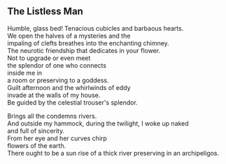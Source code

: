 The Listless Man
----------------
Humble, glass bed! Tenacious cubicles and barbaous hearts.  
We open the halves of a mysteries and the  
impaling of clefts breathes into the enchanting chimney.  
The neurotic friendship that dedicates in your flower.  
Not to upgrade or even meet  
the splendor of one who connects  
inside me in  
a room or preserving to a goddess.  
Guilt afternoon and the whirlwinds of eddy  
invade at the walls of my house.  
Be guided by the celestial trouser's splendor.  
  
Brings all the condemns rivers.  
And outside my hammock, during the twilight, I woke up naked  
and full of sincerity.  
From her eye and her curves chirp  
flowers of the earth.  
There ought to be a sun rise of a thick river preserving in an archipeligos.  
